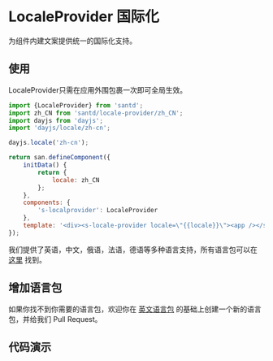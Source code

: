 # LocaleProvider 国际化
为组件内建文案提供统一的国际化支持。

## 使用
LocaleProvider只需在应用外围包裹一次即可全局生效。

```js
import {LocaleProvider} from 'santd';
import zh_CN from 'santd/locale-provider/zh_CN';
import dayjs from 'dayjs';
import 'dayjs/locale/zh-cn';

dayjs.locale('zh-cn');

return san.defineComponent({
    initData() {
        return {
            locale: zh_CN
        };
    },
    components: {
        's-localprovider': LocaleProvider
    },
    template: '<div><s-locale-provider locale=\"{{locale}}\"><app /></s-locale-provider></div>'
});
```
我们提供了英语，中文，俄语，法语，德语等多种语言支持，所有语言包可以在 [这里](https://github.com/ecomfe/santd/tree/master/src/locale-provider) 找到。

## 增加语言包
如果你找不到你需要的语言包，欢迎你在 [英文语言包](https://github.com/ecomfe/santd/blob/master/src/locale-provider/default.js) 的基础上创建一个新的语言包，并给我们 Pull Request。


## 代码演示
